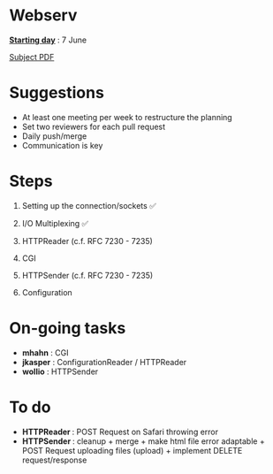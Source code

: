 # Webserv

<strong><ins>Starting day</ins></strong> : 7 June

[Subject PDF](https://github.com/williamollio/webserv/blob/master/subject.pdf)

# Suggestions

- At least one meeting per week to restructure the planning
- Set two reviewers for each pull request
- Daily push/merge
- Communication is key

# Steps

1. Setting up the connection/sockets ✅
2. I/O Multiplexing ✅
3. HTTPReader (c.f. RFC 7230 - 7235)
4. CGI
5. HTTPSender (c.f. RFC 7230 - 7235)

6. Configuration

# On-going tasks

- <strong>mhahn</strong> : CGI
- <strong>jkasper</strong> : ConfigurationReader / HTTPReader
- <strong>wollio</strong> : HTTPSender

# To do
- <strong> HTTPReader </strong>: POST Request on Safari throwing error
- <strong> HTTPSender </strong> : cleanup + merge + make html file error adaptable + POST Request uploading files (upload) + implement DELETE request/response
